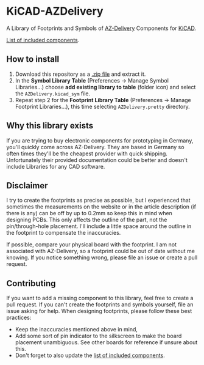 # KiCAD-AZDelivery
A Library of Footprints and Symbols of [AZ-Delivery](https://www.azde.ly/) Components for [KiCAD](https://www.kicad.org/).

[List of included components](./COMPONENTS.md).

## How to install
1. Download this repository as a [.zip file](https://github.com/nkappler/KiCAD-AZDelivery/archive/refs/heads/main.zip) and extract it.
2. In the **Symbol Library Table** (Preferences → Manage Symbol Libraries…) choose **add existing library to table** (folder icon) and select the `AZDelivery.kicad_sym` file.
3. Repeat step 2 for the **Footprint Library Table** (Preferences → Manage Footprint Libraries…), this time selecting `AZDelivery.pretty` directory.

## Why this library exists
If you are trying to buy electronic components for prototyping in Germany, you'll quickly come across AZ-Delivery.
They are based in Germany so often times they'll be the cheapest provider with quick shipping.
Unfortunately their provided documentation could be better and doesn't include Libraries for any CAD software.

## Disclaimer
I try to create the footprints as precise as possible, but I experienced that sometimes the measurements on the website or
in the article description (if there is any) can be off by up to 0.2mm so keep this in mind when designing PCBs.
This only affects the outline of the part, not the pin/through-hole placement. I'll include a little space around the outline in
the footprint to compensate the inaccuracies.

If possible, compare your physical board with the footprint. I am not associated with AZ-Delivery, so a footprint could be
out of date without me knowing. If you notice something wrong, please file an issue or create a pull request.

## Contributing
If you want to add a missing component to this library, feel free to create a pull request. If you can't create
the footprints and symbols yourself, file an issue asking for help.
When designing footprints, please follow these best practices:
- Keep the inaccuracies mentioned above in mind,
- Add some sort of pin indicator to the silkscreen to make the board placement unambiguous.
  See other boards for reference if unsure about this.
- Don't forget to also update the [list of included components](./COMPONENTS.md).
